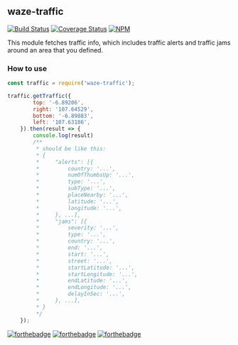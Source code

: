 ## waze-traffic

[![Build Status](https://travis-ci.org/begundal-ug/waze-traffic.svg?branch=master)](https://travis-ci.org/begundal-ug/waze-traffic) [![Coverage Status](https://coveralls.io/repos/github/begundal-ug/waze-traffic/badge.svg?branch=master)](https://coveralls.io/github/begundal-ug/waze-traffic?branch=master)
[![NPM](https://nodei.co/npm/waze-traffic.png)](https://npmjs.org/package/waze-traffic)

This module fetches traffic info, which includes traffic alerts and traffic jams around an area that you defined.

### How to use

```js
const traffic = require('waze-traffic');

traffic.getTraffic({
        top: '-6.89206',
        right: '107.64529',
        bottom: '-6.89883',
        left: '107.63186',
    }).then(result => {
        console.log(result)
        /**
         * should be like this:
         * {
         *     "alerts": [{
         *         country: '...',
         *         numOfThumbsUp: '...',
         *         type: '...',
         *         subType: '...',
         *         placeNearby: '...',
         *         latitude: '...',
         *         longitude: '...',
         *     }, ...],
         *     "jams": [{
         *         severity: '...',
         *         type: '...',
         *         country: '...',
         *         end: '...',
         *         start: '...',
         *         street: '...',
         *         startLatitude: '...',
         *         startLongitude: '...',
         *         endLatitude: '...',
         *         endLongitude: '...',
         *         delayInSec: '...',
         *     }, ...],
         * }
         */
    });
```
[![forthebadge](http://forthebadge.com/images/badges/uses-badges.svg)](http://forthebadge.com) [![forthebadge](http://forthebadge.com/images/badges/certified-steve-bruhle.svg)](http://forthebadge.com) [![forthebadge](http://forthebadge.com/images/badges/reading-6th-grade-level.svg)](http://forthebadge.com)
